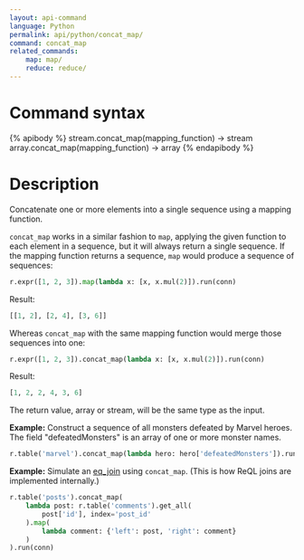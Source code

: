 ```yaml
---
layout: api-command
language: Python
permalink: api/python/concat_map/
command: concat_map
related_commands:
    map: map/
    reduce: reduce/
---
```


# Command syntax #

{% apibody %}
stream.concat_map(mapping_function) &rarr; stream
array.concat_map(mapping_function) &rarr; array
{% endapibody %}

# Description #

Concatenate one or more elements into a single sequence using a mapping function.

`concat_map` works in a similar fashion to `map`, applying the given function to each element in a sequence, but it will always return a single sequence. If the mapping function returns a sequence, `map` would produce a sequence of sequences:

```py
r.expr([1, 2, 3]).map(lambda x: [x, x.mul(2)]).run(conn)
```

Result:

```py
[[1, 2], [2, 4], [3, 6]]
```

Whereas `concat_map` with the same mapping function would merge those sequences into one:

```py
r.expr([1, 2, 3]).concat_map(lambda x: [x, x.mul(2)]).run(conn)
```

Result:

```py
[1, 2, 2, 4, 3, 6]
```

The return value, array or stream, will be the same type as the input.

__Example:__ Construct a sequence of all monsters defeated by Marvel heroes. The field "defeatedMonsters" is an array of one or more monster names.

```py
r.table('marvel').concat_map(lambda hero: hero['defeatedMonsters']).run(conn)
```

__Example:__ Simulate an [eq_join](/api/python/eq_join/) using `concat_map`. (This is how ReQL joins are implemented internally.)

```py
r.table('posts').concat_map(
    lambda post: r.table('comments').get_all(
        post['id'], index='post_id'
    ).map(
        lambda comment: {'left': post, 'right': comment}
    )
).run(conn)
```